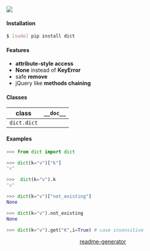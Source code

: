 <!--
https://pypi.org/project/readme-generator/
-->

[![](https://img.shields.io/pypi/pyversions/dict.svg?longCache=True)](https://pypi.org/project/dict/)

#### Installation
```bash
$ [sudo] pip install dict
```

#### Features
*	**attribute-style access**
* 	**None** instead of **KeyError**
* 	safe **remove**
* 	jQuery like **methods chaining**

#### Classes
class|`__doc__`
-|-
`dict.dict` |

#### Examples
```python
>>> from dict import dict

>>> dict(k="v")["k"]
"v"

>>>  dict(k="v").k
"v"

>>> dict(k="v")["not_existing"]
None

>>> dict(k="v").not_existing
None

>>> dict(k="v").get("K",i=True) # case insensitive
```

<p align="center">
    <a href="https://pypi.org/project/readme-generator/">readme-generator</a>
</p>